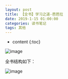 ```yaml
---
layout: post
title: 【全书】学习之道-芭芭拉
date: 2019-1-15 01:00:00
categories: 读书笔记
tags: 其他
---
```

* content
{:toc}

![image](https://user-images.githubusercontent.com/18595935/51154253-88380d00-18b6-11e9-84e8-0c96db8f86c4.png)

全书结构如下：

![image](https://user-images.githubusercontent.com/18595935/51154803-a272ea80-18b8-11e9-9b99-d61f3d8a2cc2.png)



